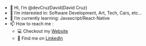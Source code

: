 - 👋 Hi, I’m @devCruzDavid(David Cruz)
- 👀 I’m interested in: Software Development, Art, Tech, Cars, etc...
- 🌱 I’m currently learning: Javascript/React-Native
- 📫 How to reach me :
   - 💻 Checkout my [Website](https://google.com)
   - 👔 Find me on [LinkedIn](https://www.linkedin.com/in/david-cruz-263643187/)


<!---
devCruzDavid/devCruzDavid is a ✨ special ✨ repository because its `README.md` (this file) appears on your GitHub profile.
You can click the Preview link to take a look at your changes.
--->
